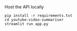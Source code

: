 Host the API locally

```
pip install -r requirements.txt
cd youtube-video-summariser
streamlit run app.py
```